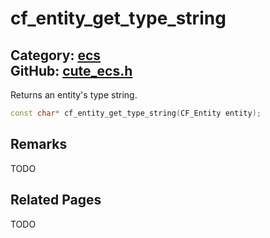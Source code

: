 [](../header.md ':include')

# cf_entity_get_type_string

Category: [ecs](/api_reference?id=ecs)  
GitHub: [cute_ecs.h](https://github.com/RandyGaul/cute_framework/blob/master/include/cute_ecs.h)  
---

Returns an entity's type string.

```cpp
const char* cf_entity_get_type_string(CF_Entity entity);
```

## Remarks

TODO

## Related Pages

TODO  
